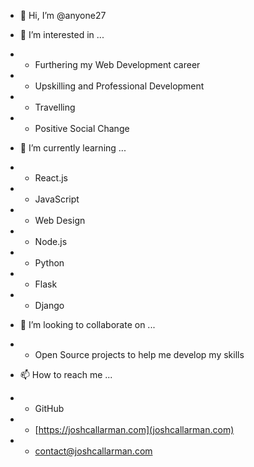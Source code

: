 - 👋 Hi, I’m @anyone27

- 👀 I’m interested in ...
- - Furthering my Web Development career
- - Upskilling and Professional Development
- - Travelling
- - Positive Social Change

- 🌱 I’m currently learning ...
- - React.js
- - JavaScript
- - Web Design
- - Node.js
- - Python
- - Flask
- - Django

- 💞️ I’m looking to collaborate on ...
- - Open Source projects to help me develop my skills

- 📫 How to reach me ...
- - GitHub
- - [https://joshcallarman.com](joshcallarman.com)
- - contact@joshcallarman.com

<!---
anyone27/anyone27 is a ✨ special ✨ repository because its `README.md` (this file) appears on your GitHub profile.
You can click the Preview link to take a look at your changes.
--->
